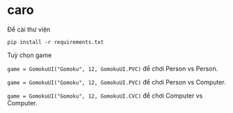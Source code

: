 # caro

Để cài thư viện

`pip install -r requirements.txt`

Tuỳ chọn game

`game = GomokuUI("Gomoku", 12, GomokuUI.PVC)` để chơi Person vs Person.

`game = GomokuUI("Gomoku", 12, GomokuUI.PVC)` để chơi Person vs Computer.

`game = GomokuUI("Gomoku", 12, GomokuUI.CVC)` để chơi Computer vs Computer.

